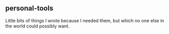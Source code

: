 ## personal-tools

Little bits of things I wrote because I needed them, but which no one else in
the world could possibly want.
